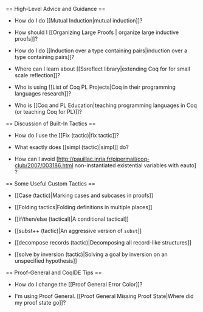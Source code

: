 == High-Level Advice and Guidance ==

* How do I do [[Mutual Induction|mutual induction]]?

* How should I [[Organizing Large Proofs | organize large inductive proofs]]?

* How do I do [[Induction over a type containing pairs|induction over a type containing pairs]]?

* Where can I learn about [[Ssreflect library|extending Coq for for small scale reflection]]?

* Who is using [[List of Coq PL Projects|Coq in their programming languages research]]?

* Who is [[Coq and PL Education|teaching programming languages in Coq (or teaching Coq for PL)]]?

== Discussion of Built-In Tactics ==

* How do I use the [[Fix (tactic)|fix tactic]]?

* What exactly does [[simpl (tactic)|simpl]] do?

* How can I avoid [http://pauillac.inria.fr/pipermail/coq-club/2007/003186.html non-instantiated existential variables with eauto] ?


== Some Useful Custom Tactics ==

* [[Case (tactic)|Marking cases and subcases in proofs]]

* [[Folding tactics|Folding definitions in multiple places]]

* [[if/then/else (tactical)|A conditional tactical]]

* [[subst++ (tactic)|An aggressive version of <code>subst</code>]]

* [[decompose records (tactic)|Decomposing all record-like structures]]

* [[solve by inversion (tactic)|Solving a goal by inversion on an unspecified hypothesis]]


== Proof-General and CoqIDE Tips ==

* How do I change the [[Proof General Error Color]]?

* I'm using Proof General.  [[Proof General Missing Proof State|Where did my proof state go]]?

